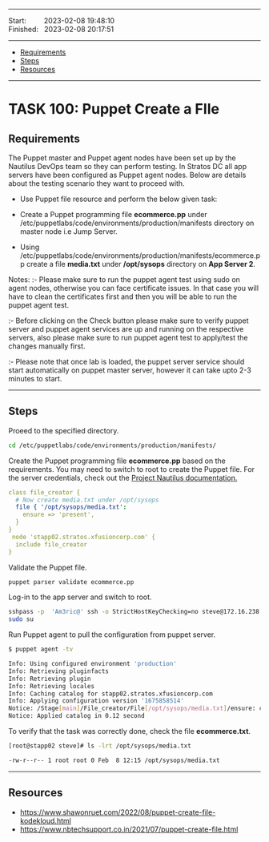 
------------------------------

Start: &nbsp;&nbsp;&nbsp;&nbsp;&nbsp;&nbsp;&nbsp;&nbsp;2023-02-08 19:48:10  
Finished: &nbsp;&nbsp;2023-02-08 20:17:51

------------------------------

- [Requirements](#requirements)
- [Steps](#steps)
- [Resources](#resources)

------------------------------

# TASK 100: Puppet Create a FIle

## Requirements

The Puppet master and Puppet agent nodes have been set up by the Nautilus DevOps team so they can perform testing. In Stratos DC all app servers have been configured as Puppet agent nodes. Below are details about the testing scenario they want to proceed with.

- Use Puppet file resource and perform the below given task:

- Create a Puppet programming file **ecommerce.pp** under /etc/puppetlabs/code/environments/production/manifests directory on master node i.e Jump Server.

- Using /etc/puppetlabs/code/environments/production/manifests/ecommerce.pp create a file **media.txt** under **/opt/sysops** directory on **App Server 2**.

Notes: :- Please make sure to run the puppet agent test using sudo on agent nodes, otherwise you can face certificate issues. In that case you will have to clean the certificates first and then you will be able to run the puppet agent test.

:- Before clicking on the Check button please make sure to verify puppet server and puppet agent services are up and running on the respective servers, also please make sure to run puppet agent test to apply/test the changes manually first.

:- Please note that once lab is loaded, the puppet server service should start automatically on puppet master server, however it can take upto 2-3 minutes to start.

------------------------------

## Steps

Proeed to the specified directory.

```bash
cd /etc/puppetlabs/code/environments/production/manifests/ 
```


Create the Puppet programming file **ecommerce.pp** based on the requirements. You may need to switch to root to create the Puppet file. For the server credentials, check out the [Project Nautilus documentation.](https://kodekloudhub.github.io/kodekloud-engineer/docs/projects/nautilus)

```yaml
class file_creator {
  # Now create media.txt under /opt/sysops
  file { '/opt/sysops/media.txt':
    ensure => 'present',
  }
}
 node 'stapp02.stratos.xfusioncorp.com' {
  include file_creator
}
```


Validate the Puppet file.

```bash
puppet parser validate ecommerce.pp 
```

Log-in to the app server and switch to root.
```bash
sshpass -p  'Am3ric@' ssh -o StrictHostKeyChecking=no steve@172.16.238.11
sudo su 
```

Run Puppet agent to pull the configuration from puppet server.

```bash
$ puppet agent -tv

Info: Using configured environment 'production'
Info: Retrieving pluginfacts
Info: Retrieving plugin
Info: Retrieving locales
Info: Caching catalog for stapp02.stratos.xfusioncorp.com
Info: Applying configuration version '1675858514'
Notice: /Stage[main]/File_creator/File[/opt/sysops/media.txt]/ensure: created
Notice: Applied catalog in 0.12 second


```

To verify that the task was correctly done, check the file **ecommerce.txt**.

```bash
[root@stapp02 steve]# ls -lrt /opt/sysops/media.txt

-rw-r--r-- 1 root root 0 Feb  8 12:15 /opt/sysops/media.txt
```

------------------------------

## Resources

- https://www.shawonruet.com/2022/08/puppet-create-file-kodekloud.html
- https://www.nbtechsupport.co.in/2021/07/puppet-create-file.html
